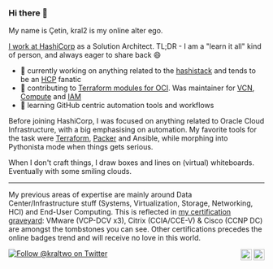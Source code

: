 ### Hi there 👋

My name is Çetin, kral2 is my online alter ego.

[I work at HashiCorp][LinkedIn] as a Solution Architect.
TL;DR - I am a "learn it all" kind of person, and always eager to share back :smile:

- 🔭 currently working on anything related to the [hashistack] and tends to be an [HCP](https://cloud.hashicorp.com/) fanatic
- 🔭 contributing to [Terraform modules for OCI](https://registry.terraform.io/browse/modules?provider=oci). Was maintainer for [VCN], [Compute] and [IAM]
- 🌱 learning GitHub centric automation tools and workflows

Before joining HashiCorp, I was focused on anything related to Oracle Cloud Infrastructure, with a big emphasising on automation. My favorite tools for the task were [Terraform], [Packer] and Ansible, while morphing into Pythonista mode when things gets serious.

When I don't craft things, I draw boxes and lines on (virtual) whiteboards. Eventually with some smiling clouds.

---

My previous areas of expertise are mainly around Data Center/Infrastructure stuff (Systems, Virtualization, Storage, Networking, HCI) and End-User Computing. This is reflected in [my certification graveyard][Acclaim]: VMware (VCP-DCV x3), Citrix (CCIA/CCE-V) & Cisco (CCNP DC) are amongst the tombstones you can see. Other certifications precedes the online badges trend and will receive no love in this world.


<!--
**kral2/kral2** is a ✨ _special_ ✨ repository because its `README.md` (this file) appears on your GitHub profile.

Here are some ideas to get you started:

- 🔭 I’m currently working on ...
- 🌱 I’m currently learning ...
- 👯 I’m looking to collaborate on ...
- 🤔 I’m looking for help with ...
- 💬 Ask me about ...
- 📫 How to reach me: ...
- ⚡ Fun fact: ...
-->

[![Follow @kraltwo on Twitter](https://img.shields.io/twitter/follow/kraltwo?style=for-the-badge)](https://twitter.com/intent/follow?original_referer=https%3A%2F%2Fgithub.com%2Fkraltwo&screen_name=kraltwo)
[<img align="right" alt="cetinardal | Acclaim" width="22" src="https://cdn.jsdelivr.net/npm/simple-icons@4.16.0/icons/acclaim.svg" />][Acclaim]
[<img align="right" alt="cetinardal | LinkedIn" width="22" src="https://cdn.jsdelivr.net/npm/simple-icons@4.16.0/icons/linkedin.svg" />][LinkedIn]<br />

[linkedIn]: https://www.linkedin.com/in/cetinardal/
[Acclaim]: https://www.youracclaim.com/users/cetin-ardal/badges

[VCN]: https://github.com/oracle-terraform-modules/terraform-oci-vcn
[Compute]: https://github.com/oracle-terraform-modules/terraform-oci-compute-instance
[IAM]: https://github.com/oracle-terraform-modules/terraform-oci-iam

[hashistack]: https://www.hashicorp.com/cloud-operating-model
[Terraform]: https://www.terraform.io/
[Packer]: https://www.packer.io/
